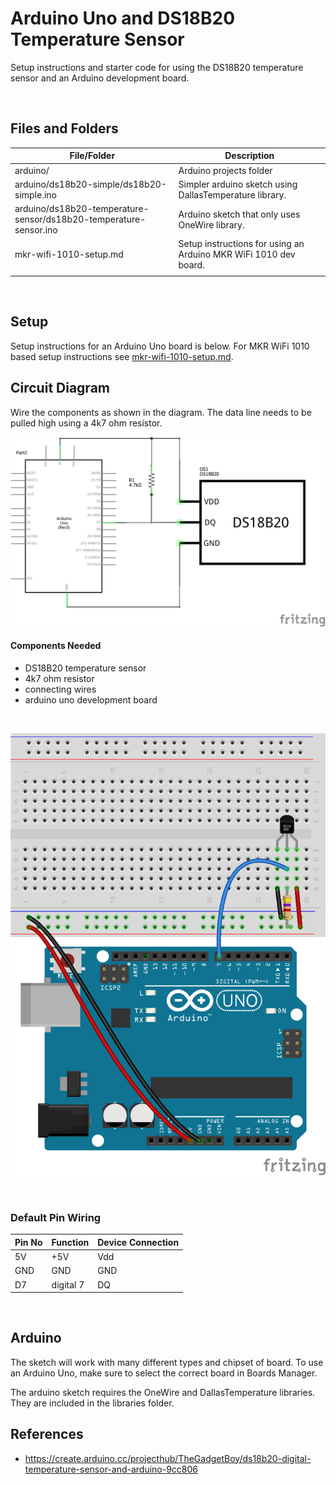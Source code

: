 # Arduino Uno and DS18B20 Temperature Sensor

Setup instructions and starter code for using the DS18B20 temperature sensor and an Arduino development board.

<br>

## Files and Folders

| File/Folder | Description |
|--- | --- |
| arduino/ | Arduino projects folder |
| arduino/ds18b20-simple/ds18b20-simple.ino | Simpler arduino sketch using DallasTemperature library. |
| arduino/ds18b20-temperature-sensor/ds18b20-temperature-sensor.ino | Arduino sketch that only uses OneWire library. |
| mkr-wifi-1010-setup.md | Setup instructions for using an Arduino MKR WiFi 1010 dev board. |
|  |  |

<br>

## Setup

Setup instructions for an Arduino Uno board is below. For MKR WiFi 1010 based setup instructions see [mkr-wifi-1010-setup.md](mkr-wifi-1010-setup.md).

## Circuit Diagram
Wire the components as shown in the diagram. The data line needs to be pulled high using a 4k7 ohm resistor.

![circuit diagram](assets/uno-ds18b20-temp-sensor-circuit-diagram_schem.png)

#### Components Needed
* DS18B20 temperature sensor
* 4k7 ohm resistor
* connecting wires
* arduino uno development board


<br />

![breadboard diagram](assets/uno-ds18b20-temp-sensor-circuit-diagram_bb.png)

<br />

### Default Pin Wiring

| Pin No | Function | Device Connection |
| --- | --- | --- |
| 5V | +5V | Vdd |
| GND | GND | GND |
| D7 | digital 7 | DQ |

<!-- todo: pin diagram for uno ![pin diagram](assets/wemos-d1-mini-pinout.png) -->

<br>

## Arduino

The sketch will work with many different types and chipset of board. To use an Arduino Uno, make sure to select the correct board in Boards Manager.

The arduino sketch requires the OneWire and DallasTemperature libraries. They are included in the libraries folder.


## References

* https://create.arduino.cc/projecthub/TheGadgetBoy/ds18b20-digital-temperature-sensor-and-arduino-9cc806
